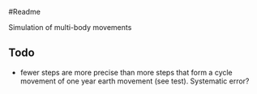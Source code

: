 #Readme

Simulation of multi-body movements

## Todo
- fewer steps are more precise than more steps that form a cycle movement of one year earth movement (see test). Systematic error?


